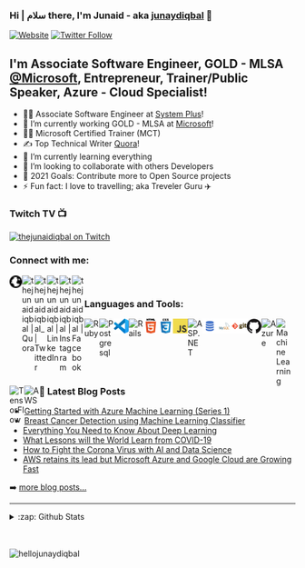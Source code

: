 ### Hi | سلام there, I'm Junaid - aka [junaydiqbal][website] 👋

[![Website](https://img.shields.io/website?label=junaydiqbal.com&style=for-the-badge&url=https%3A%2F%2Fjunaydiqbal.com)](https://junaydiqbal.com)
[![Twitter Follow](https://img.shields.io/twitter/follow/helojunaydiqbal?color=1DA1F2&logo=twitter&style=for-the-badge)](https://twitter.com/intent/follow?original_referer=https%3A%2F%2Fgithub.com%2FcodeSTACKr&screen_name=helojunaydiqbal)


## I'm Associate Software Engineer, GOLD - MLSA [@Microsoft][msp], Entrepreneur, Trainer/Public Speaker, Azure - Cloud Specialist!

- 👨‍🏫 Associate Software Engineer at [System Plus][systemplus]!
- 🔭 I’m currently working GOLD - MLSA at [Microsoft][msp]!
- 👨‍🏫 Microsoft Certified Trainer (MCT)
- ✍️ Top Technical Writer [Quora][quora]!
- 🌱 I’m currently learning everything
- 👯 I’m looking to collaborate with others Developers
- 🥅 2021 Goals: Contribute more to Open Source projects
- ⚡ Fun fact: I love to travelling; aka Treveler Guru ✈️

### Twitch TV 📺
[<img src="https://i.ibb.co/0qMgfz1/ecfa37c5f4abaad2f6cf39f4316fb9c7.gif" alt="thejunaidiqbal on Twitch" width="100"/>](https://www.twitch.tv/thejunaidiqbal)

### Connect with me:

[<img align="left" alt="thejunaidiqbal.com" width="22px" src="https://raw.githubusercontent.com/iconic/open-iconic/master/svg/globe.svg" />][website]
[<img align="left" alt="thejunaidiqbal | Quora " width="22px" src="https://cdn.jsdelivr.net/npm/simple-icons@v3/icons/quora.svg" />][quora]
[<img align="left" alt="thejunaidiqbal_ | Twitter" width="22px" src="https://cdn.jsdelivr.net/npm/simple-icons@v3/icons/twitter.svg" />][twitter]
[<img align="left" alt="thejunaidiqbal | LinkedIn" width="22px" src="https://cdn.jsdelivr.net/npm/simple-icons@v3/icons/linkedin.svg" />][linkedin]
[<img align="left" alt="thejunaidiqbal | Instagram" width="22px" src="https://cdn.jsdelivr.net/npm/simple-icons@v3/icons/instagram.svg" />][instagram]
[<img align="left" alt="thejunaidiqbal | Facebook" width="22px" src="https://cdn.jsdelivr.net/npm/simple-icons@v3/icons/facebook.svg" />][facebook]



<br />

### Languages and Tools:

<img align="left" width="26px" src="https://i.ibb.co/9rhRWJK/Ruby-logo.png" alt="Ruby" />
<img align="left" width="26px" src="https://i.ibb.co/0KXswW5/584815fdcef1014c0b5e497a.png" alt="Postgresql" />
<img align="left" alt="Visual Studio Code" width="26px" src="https://raw.githubusercontent.com/github/explore/80688e429a7d4ef2fca1e82350fe8e3517d3494d/topics/visual-studio-code/visual-studio-code.png" />
<img align="left" alt="Rails" width="26px" src="https://i.ibb.co/dbng2WG/rails-1-logo.png" />
<img align="left" alt="HTML5" width="26px" src="https://raw.githubusercontent.com/github/explore/80688e429a7d4ef2fca1e82350fe8e3517d3494d/topics/html/html.png" />
<img align="left" alt="CSS3" width="26px" src="https://raw.githubusercontent.com/github/explore/80688e429a7d4ef2fca1e82350fe8e3517d3494d/topics/css/css.png" />
<img align="left" alt="JavaScript" width="26px" src="https://raw.githubusercontent.com/github/explore/80688e429a7d4ef2fca1e82350fe8e3517d3494d/topics/javascript/javascript.png" />
<img align="left" alt="ASP.NET" width="26px" src="https://i.ibb.co/NLgjYrK/dotnet.png" />
<img align="left" alt="SQL" width="26px" src="https://raw.githubusercontent.com/github/explore/80688e429a7d4ef2fca1e82350fe8e3517d3494d/topics/sql/sql.png" />
<img align="left" alt="MySQL" width="26px" src="https://raw.githubusercontent.com/github/explore/80688e429a7d4ef2fca1e82350fe8e3517d3494d/topics/mysql/mysql.png" />
<img align="left" alt="Git" width="26px" src="https://raw.githubusercontent.com/github/explore/80688e429a7d4ef2fca1e82350fe8e3517d3494d/topics/git/git.png" />
<img align="left" alt="GitHub" width="26px" src="https://raw.githubusercontent.com/github/explore/78df643247d429f6cc873026c0622819ad797942/topics/github/github.png" />
<img align="left" alt="Azure" width="26px" src="https://i.ibb.co/mJ7PHGt/azure.png" />
<img align="left" alt="Machine Learning" width="26px" src="https://i.ibb.co/ZBGL8Sb/ml.png" />
<img align="left" alt="TensorFlow" width="26px" src="https://i.ibb.co/tXpvrk0/tensor.png" />
<img align="left" alt="AWS" width="26px" src="https://i.ibb.co/F6w3SBL/Amazon-Web-Services-Logo-wine.png" />

<br />


### 📕 Latest Blog Posts

<!-- BLOG-POST-LIST:START -->
- [Getting Started with Azure Machine Learning (Series 1)](https://medium.com/@thejunaidiqbal/getting-started-with-azure-machine-learning-778e49774951)
- [Breast Cancer Detection using Machine Learning Classifier](https://www.linkedin.com/pulse/breast-cancer-detection-using-machine-learning-classifier-iqbal/?trackingId=yUXRt0t80ReJdho25AVfsQ%3D%3D)
- [Everything You Need to Know About Deep Learning](https://www.linkedin.com/pulse/everything-you-need-know-deep-learning-muhammad-junaid-iqbal/?trackingId=bairUIq22k%2FYNdr5533OVg%3D%3D)
- [What Lessons will the World Learn from COVID-19](https://www.linkedin.com/pulse/what-lessons-world-learn-from-covid-19-muhammad-junaid-iqbal/?trackingId=CwrF5Qy90rjB85DuzNTY8w%3D%3D)
- [How to Fight the Corona Virus with AI and Data Science](https://www.linkedin.com/pulse/how-fight-coronavirus-ai-data-science-muhammad-junaid-iqbal/)
- [AWS retains its lead but Microsoft Azure and Google Cloud are Growing Fast](https://www.linkedin.com/pulse/aws-retains-its-lead-microsoft-azure-google-cloud-growing-iqbal/)
<!-- BLOG-POST-LIST:END -->

➡️ [more blog posts...](https://thejunaidiqbal.com)




---

<details>
  <summary>:zap: Github Stats</summary>

<img align="left" alt="hellojunaydiqbal's Github Stats" src="https://github-readme-stats.vercel.app/api?username=hellojunaydiqbal&show_icons=true&hide_border=true" />
</details>


[website]: https://junaydiqbal.com
[msp]: https://studentambassadors.microsoft.com/en-US/profile/5195
[twitter]: https://twitter.com/helojunaydiqbal
[instagram]: https://instagram.com/hellojunaydiqbal
[linkedin]: https://linkedin.com/in/hellojunaydiqbal
[facebook]: https://facebook.com/hellojunaydiqbal
[quora]: https://www.quora.com/profile/Muhammad-Junaid-Iqbal-6
[systemplus]: https://systemplus.co/

<br /><br />
<img align="left" src="https://komarev.com/ghpvc/?username=hellojunaydiqbal" alt="hellojunaydiqbal" />
